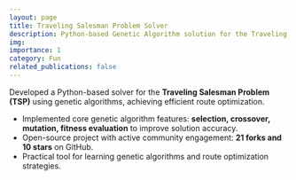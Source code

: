 ```yaml
---
layout: page
title: Traveling Salesman Problem Solver
description: Python-based Genetic Algorithm solution for the Traveling Salesman Problem.
img: 
importance: 1
category: Fun
related_publications: false
---
```


Developed a Python-based solver for the **Traveling Salesman Problem (TSP)** using genetic algorithms, achieving efficient route optimization.

- Implemented core genetic algorithm features: **selection, crossover, mutation, fitness evaluation** to improve solution accuracy.
- Open-source project with active community engagement: **21 forks and 10 stars** on GitHub.
- Practical tool for learning genetic algorithms and route optimization strategies.


